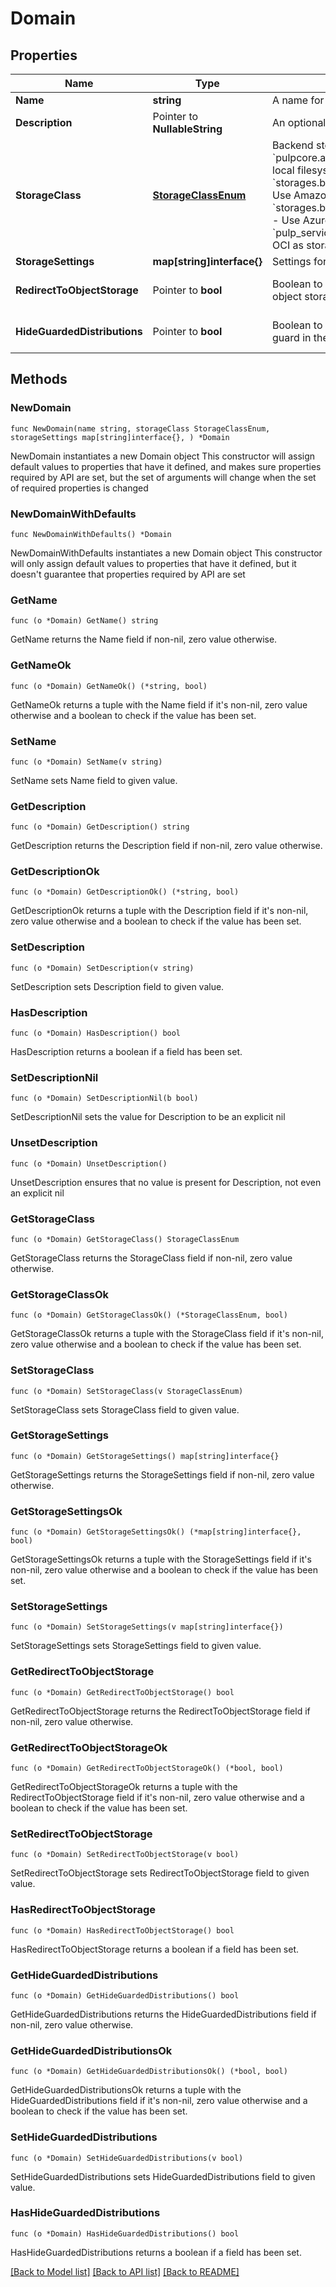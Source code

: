 # Domain

## Properties

Name | Type | Description | Notes
------------ | ------------- | ------------- | -------------
**Name** | **string** | A name for this domain. | 
**Description** | Pointer to **NullableString** | An optional description. | [optional] 
**StorageClass** | [**StorageClassEnum**](StorageClassEnum.md) | Backend storage class for domain.* &#x60;pulpcore.app.models.storage.FileSystem&#x60; - Use local filesystem as storage* &#x60;storages.backends.s3boto3.S3Boto3Storage&#x60; - Use Amazon S3 as storage* &#x60;storages.backends.azure_storage.AzureStorage&#x60; - Use Azure Blob as storage* &#x60;pulp_service.app.storage.OCIStorage&#x60; - Use OCI as storage | 
**StorageSettings** | **map[string]interface{}** | Settings for storage class. | 
**RedirectToObjectStorage** | Pointer to **bool** | Boolean to have the content app redirect to object storage. | [optional] [default to true]
**HideGuardedDistributions** | Pointer to **bool** | Boolean to hide distributions with a content guard in the content app. | [optional] [default to false]

## Methods

### NewDomain

`func NewDomain(name string, storageClass StorageClassEnum, storageSettings map[string]interface{}, ) *Domain`

NewDomain instantiates a new Domain object
This constructor will assign default values to properties that have it defined,
and makes sure properties required by API are set, but the set of arguments
will change when the set of required properties is changed

### NewDomainWithDefaults

`func NewDomainWithDefaults() *Domain`

NewDomainWithDefaults instantiates a new Domain object
This constructor will only assign default values to properties that have it defined,
but it doesn't guarantee that properties required by API are set

### GetName

`func (o *Domain) GetName() string`

GetName returns the Name field if non-nil, zero value otherwise.

### GetNameOk

`func (o *Domain) GetNameOk() (*string, bool)`

GetNameOk returns a tuple with the Name field if it's non-nil, zero value otherwise
and a boolean to check if the value has been set.

### SetName

`func (o *Domain) SetName(v string)`

SetName sets Name field to given value.


### GetDescription

`func (o *Domain) GetDescription() string`

GetDescription returns the Description field if non-nil, zero value otherwise.

### GetDescriptionOk

`func (o *Domain) GetDescriptionOk() (*string, bool)`

GetDescriptionOk returns a tuple with the Description field if it's non-nil, zero value otherwise
and a boolean to check if the value has been set.

### SetDescription

`func (o *Domain) SetDescription(v string)`

SetDescription sets Description field to given value.

### HasDescription

`func (o *Domain) HasDescription() bool`

HasDescription returns a boolean if a field has been set.

### SetDescriptionNil

`func (o *Domain) SetDescriptionNil(b bool)`

 SetDescriptionNil sets the value for Description to be an explicit nil

### UnsetDescription
`func (o *Domain) UnsetDescription()`

UnsetDescription ensures that no value is present for Description, not even an explicit nil
### GetStorageClass

`func (o *Domain) GetStorageClass() StorageClassEnum`

GetStorageClass returns the StorageClass field if non-nil, zero value otherwise.

### GetStorageClassOk

`func (o *Domain) GetStorageClassOk() (*StorageClassEnum, bool)`

GetStorageClassOk returns a tuple with the StorageClass field if it's non-nil, zero value otherwise
and a boolean to check if the value has been set.

### SetStorageClass

`func (o *Domain) SetStorageClass(v StorageClassEnum)`

SetStorageClass sets StorageClass field to given value.


### GetStorageSettings

`func (o *Domain) GetStorageSettings() map[string]interface{}`

GetStorageSettings returns the StorageSettings field if non-nil, zero value otherwise.

### GetStorageSettingsOk

`func (o *Domain) GetStorageSettingsOk() (*map[string]interface{}, bool)`

GetStorageSettingsOk returns a tuple with the StorageSettings field if it's non-nil, zero value otherwise
and a boolean to check if the value has been set.

### SetStorageSettings

`func (o *Domain) SetStorageSettings(v map[string]interface{})`

SetStorageSettings sets StorageSettings field to given value.


### GetRedirectToObjectStorage

`func (o *Domain) GetRedirectToObjectStorage() bool`

GetRedirectToObjectStorage returns the RedirectToObjectStorage field if non-nil, zero value otherwise.

### GetRedirectToObjectStorageOk

`func (o *Domain) GetRedirectToObjectStorageOk() (*bool, bool)`

GetRedirectToObjectStorageOk returns a tuple with the RedirectToObjectStorage field if it's non-nil, zero value otherwise
and a boolean to check if the value has been set.

### SetRedirectToObjectStorage

`func (o *Domain) SetRedirectToObjectStorage(v bool)`

SetRedirectToObjectStorage sets RedirectToObjectStorage field to given value.

### HasRedirectToObjectStorage

`func (o *Domain) HasRedirectToObjectStorage() bool`

HasRedirectToObjectStorage returns a boolean if a field has been set.

### GetHideGuardedDistributions

`func (o *Domain) GetHideGuardedDistributions() bool`

GetHideGuardedDistributions returns the HideGuardedDistributions field if non-nil, zero value otherwise.

### GetHideGuardedDistributionsOk

`func (o *Domain) GetHideGuardedDistributionsOk() (*bool, bool)`

GetHideGuardedDistributionsOk returns a tuple with the HideGuardedDistributions field if it's non-nil, zero value otherwise
and a boolean to check if the value has been set.

### SetHideGuardedDistributions

`func (o *Domain) SetHideGuardedDistributions(v bool)`

SetHideGuardedDistributions sets HideGuardedDistributions field to given value.

### HasHideGuardedDistributions

`func (o *Domain) HasHideGuardedDistributions() bool`

HasHideGuardedDistributions returns a boolean if a field has been set.


[[Back to Model list]](../README.md#documentation-for-models) [[Back to API list]](../README.md#documentation-for-api-endpoints) [[Back to README]](../README.md)


